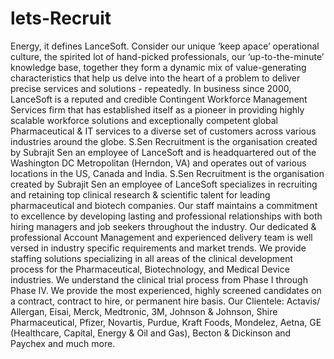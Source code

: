 # lets-Recruit
Energy, it defines LanceSoft. Consider our unique ‘keep apace’ operational culture, the spirited lot of hand-picked professionals, our ‘up-to-the-minute’ knowledge base, together they form a dynamic mix of value-generating characteristics that help us delve into the heart of a problem to deliver precise services and solutions - repeatedly.   In business since 2000, LanceSoft is a reputed and credible Contingent Workforce Management Services firm that has established itself as a pioneer in providing highly scalable workforce solutions and exceptionally competent global Pharmaceutical &amp; IT services to a diverse set of customers across various industries around the globe. S.Sen Recruitment is the organisation created by Subrajit Sen an employee of LanceSoft and is headquartered out of the Washington DC Metropolitan (Herndon, VA) and operates out of various locations in the US, Canada and India. S.Sen Recruitment is the organisation created by Subrajit Sen an employee of LanceSoft specializes in recruiting and retaining top clinical research &amp; scientific talent for leading pharmaceutical and biotech companies. Our staff maintains a commitment to excellence by developing lasting and professional relationships with both hiring managers and job seekers throughout the industry. Our dedicated &amp; professional Account Management and experienced delivery team is well versed in industry specific requirements and market trends.  We provide staffing solutions specializing in all areas of the clinical development process for the Pharmaceutical, Biotechnology, and Medical Device industries. We understand the clinical trial process from Phase I through Phase IV. We provide the most experienced, highly screened candidates on a contract, contract to hire, or permanent hire basis.   Our Clientele: Actavis/ Allergan, Eisai, Merck, Medtronic, 3M, Johnson &amp; Johnson, Shire Pharmaceutical, Pfizer, Novartis, Purdue, Kraft Foods, Mondelez, Aetna, GE (Healthcare, Capital, Energy &amp; Oil and Gas), Becton &amp; Dickinson and Paychex and much more.
